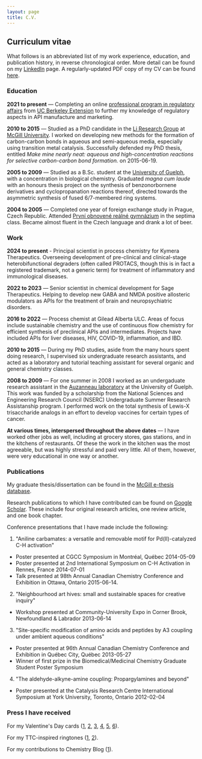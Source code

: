 ```yaml
---
layout: page
title: C.V.
---
```


## Curriculum vitae

What follows is an abbreviated list of my work experience, education, and publication history, in reverse chronological order. More detail can be found on my [LinkedIn](https://www.linkedin.com/in/nickuhlig) page. A regularly-updated PDF copy of my CV can be found [here](https://drive.google.com/file/d/1-8Mr0312DrqyfxUzTAjTLFc53KQXcF60/view?usp=sharing).

### Education

**2021 to present** — Completing an online [professional program in regulatory affairs](https://extension.berkeley.edu/public/category/courseCategoryCertificateProfile.do?method=load&certificateId=17180) from [UC Berkeley Extension](https://extension.berkeley.edu/) to further my knowledge of regulatory aspects in API manufacture and marketing.

**2010 to 2015** — Studied as a PhD candidate in the [Li Research Group](http://www.cjlimcgill.ca/prof-chao-jun-li/) at [McGill University](https://www.mcgill.ca). I worked on developing new methods for the formation of carbon-carbon bonds in aqueous and semi-aqueous media, especially using transition metal catalysis. Successfully defended my PhD thesis, entitled *Make mine nearly neat: aqueous and high-concentration reactions for selective carbon-carbon bond formation.* on 2015-06-19.

**2005 to 2009** — Studied as a B.Sc. student at the [University of Guelph](https://www.uoguelph.ca), with a concentration in biological chemistry. Graduated *magna cum laude* with an honours thesis project on the synthesis of benzonorbornene derivatives and cyclopropanation reactions thereof, directed towards the asymmetric synthesis of fused 6/7-membered ring systems.

**2004 to 2005** — Completed one year of foreign exchange study in Prague, Czech Republic. Attended [První obnovené reálné gymnázium](http://www.porg.cz/cz/) in the septima class. Became almost fluent in the Czech language and drank a lot of beer. 

### Work

**2024 to present** - Principal scientist in process chemistry for Kymera Therapeutics. Overseeing development of pre-clinical and clinical-stage heterobifunctional degraders (often called PROTACS, though this is in fact a registered trademark, not a generic term) for treatment of inflammatory and immunological diseases.

**2022 to 2023** — Senior scientist in chemical development for Sage Therapeutics. Helping to develop new GABA and NMDA positive allosteric modulators as APIs for the treatment of brain and neuropsychiatric disorders.

**2016 to 2022** — Process chemist at Gilead Alberta ULC. Areas of focus include sustainable chemistry and the use of continuous flow chemistry for efficient synthesis of preclinical APIs and intermediates. Projects have included APIs for liver diseases, HIV, COVID-19, inflammation, and IBD.

**2010 to 2015** — During my PhD studies, aside from the many hours spent doing research, I supervised six undergraduate research assistants, and acted as a laboratory and tutorial teaching assistant for several organic and general chemistry classes.

**2008 to 2009** — For one summer in 2008 I worked as an undergaduate research assistant in the [Auzanneau laboratory](http://www.chemistry.uoguelph.ca/cgi-bin/uchem.exe?ac=v_page&pa=LU5KZP_3) at the University of Guelph. This work was funded by a scholarship from the National Sciences and Engineering Research Council (NSERC) Undergraduate Summer Research Assistanship program. I performed work on the total synthesis of Lewis-X trisaccharide analogs in an effort to develop vaccines for certain types of cancer.

**At various times, interspersed throughout the above dates** — I have worked other jobs as well, including at grocery stores, gas stations, and in the kitchens of restaurants. Of these the work in the kitchen was the most agreeable, but was highly stressful and paid very little. All of them, however, were very educational in one way or another.

### Publications

My graduate thesis/dissertation can be found in the [McGill e-thesis database](http://digitool.library.mcgill.ca/R/EE2ECRCY7HJGYPMD3DP23H2CL4PCG2MF4196X7SRM27MQE9TH4-00198).

Research publications to which I have contributed can be found on [Google Scholar](https://scholar.google.ca/citations?user=IbtYnaIAAAAJ&hl=en). These include four original research articles, one review article, and one book chapter.

Conference presentations that I have made include the following:

1. "Aniline carbamates: a versatile and removable motif for Pd(II)-catalyzed C-H activation"
  * Poster presented at CGCC Symposium in Montréal, Québec 2014-05-09
  * Poster presented at 2nd International Symposium on C-H Activation in Rennes, France 2014-07-01
  * Talk presented at 98th Annual Canadian Chemistry Conference and Exhibition in Ottawa, Ontario 2015-06-14.
2. "Neighbourhood art hives: small and sustainable spaces for creative inquiry"
  * Workshop presented at Community-University Expo in Corner Brook, Newfoundland & Labrador 2013-06-14
3. "Site-specific modification of amino acids and peptides by A3 coupling under ambient aqueous conditions"
  * Poster presented at 96th Annual Canadian Chemistry Conference and Exhibition in Québec City, Québec 2013-05-27
  * Winner of first prize in the Biomedical/Medicinal Chemistry Graduate Student Poster Symposium
4. "The aldehyde-alkyne-amine coupling: Propargylamines and beyond"
  * Poster presented at the Catalysis Research Centre International Symposium at York University, Toronto, Ontario 2012-02-04
  
### Press I have received

For my Valentine's Day cards ([1](http://cen.acs.org/articles/94/i6/Valentines-Day-Cards-Heart-Felt.html), [2](http://www.freshphotons.com/post/138476273992/chemistry-valentines-day-cards-by-nick-uhlig_), [3](http://www.freshphotons.com/post/156353057281/chemistry-valentines-cards-by-nick-uhlig), [4](https://www.mcgill.ca/chemistry/channels/news/punny-valentines-day-cards-258398), [5](https://chemjobber.blogspot.ca/2016/01/man-today-was-busy-day-back-tomorrow.html), [6](https://chemjobber.blogspot.ca/2017/01/chemistry-themed-valentines-day-cards.html)).

For my TTC-inspired ringtones ([1](http://www.blogto.com/city/2015/08/you_can_now_download_ttc_ringtones_for_your_phone/), [2](https://www.thestar.com/news/gta/transportation/2015/08/25/mcgill-student-creates-ttc-ringtones-for-commuters.html)).

For my contributions to Chemistry Blog ([1](https://www.nature.com/nchem/journal/v4/n2/full/nchem.1262.html?foxtrotcallback=true)).

